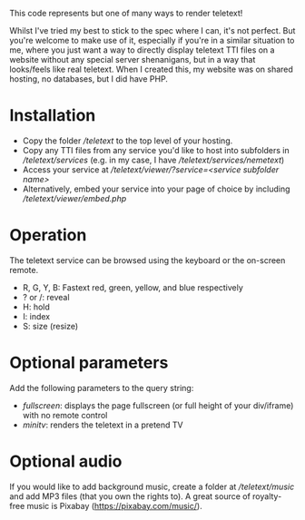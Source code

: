 This code represents but one of many ways to render teletext! 

Whilst I've tried my best to stick to the spec where I can, it's not perfect. But you're welcome to make use of it, especially if you're in a similar situation to me, where you just want a way to directly display teletext TTI files on a website without any special server shenanigans, but in a way that looks/feels like real teletext. When I created this, my website was on shared hosting, no databases, but I did have PHP.

# Installation

- Copy the folder */teletext* to the top level of your hosting.
- Copy any TTI files from any service you'd like to host into subfolders in */teletext/services* (e.g. in my case, I have */teletext/services/nemetext*)
- Access your service at */teletext/viewer/?service=\<service subfolder name\>*
- Alternatively, embed your service into your page of choice by including */teletext/viewer/embed.php*

# Operation
The teletext service can be browsed using the keyboard or the on-screen remote.
- R, G, Y, B: Fastext red, green, yellow, and blue respectively
- ? or /: reveal
- H: hold
- I: index
- S: size (resize)

# Optional parameters

Add the following parameters to the query string:
- *fullscreen*: displays the page fullscreen (or full height of your div/iframe) with no remote control
- *minitv*: renders the teletext in a pretend TV

# Optional audio

If you would like to add background music, create a folder at */teletext/music* and add MP3 files (that you own the rights to). A great source of royalty-free music is Pixabay (https://pixabay.com/music/).
